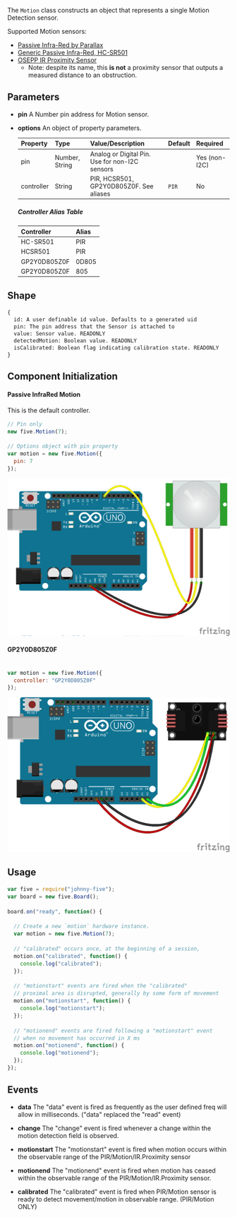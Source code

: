 The `Motion` class constructs an object that represents a single Motion Detection sensor.


Supported Motion sensors: 

- [Passive Infra-Red by Parallax](http://www.parallax.com/tabid/768/productid/83/default.aspx)
- [Generic Passive Infra-Red, HC-SR501](http://www.amazon.com/HC-SR501-Sensor-Module-Pyroelectric-Infrared/dp/B007XQRKD4)
- [OSEPP IR Proximity Sensor](http://osepp.com/products/sensors-arduino-compatible/osepp-ir-proximity-sensor-module/)
  - Note: despite its name, this **is not** a proximity sensor that outputs a measured distance to an obstruction.


## Parameters

- **pin** A Number pin address for Motion sensor.

- **options** An object of property parameters.

  | Property | Type  | Value/Description | Default | Required |
  |----------|-------|-------------------|---------|----------|
  | pin      | Number, String | Analog or Digital Pin. Use for non-I2C sensors | | Yes (non-I2C) |
  | controller | String | PIR, HCSR501, GP2Y0D805Z0F. See aliases | `PIR` | No |

  ##### Controller Alias Table

  | Controller | Alias |
  |------------|-------|
  | HC-SR501 | PIR |
  | HCSR501 | PIR |
  | GP2Y0D805Z0F | 0D805 |
  | GP2Y0D805Z0F | 805 |


## Shape

```
{ 
  id: A user definable id value. Defaults to a generated uid
  pin: The pin address that the Sensor is attached to
  value: Sensor value. READONLY
  detectedMotion: Boolean value. READONLY
  isCalibrated: Boolean flag indicating calibration state. READONLY
}
```


## Component Initialization

#### Passive InfraRed Motion 

This is the default controller. 

```js
// Pin only
new five.Motion(7);

// Options object with pin property
var motion = new five.Motion({
  pin: 7
});
```

![Motion](https://github.com/rwaldron/johnny-five/raw/master/docs/breadboard/motion.png)

#### GP2Y0D805Z0F

```js

var motion = new five.Motion({
  controller: "GP2Y0D805Z0F"
});
```

![Motion](https://github.com/rwaldron/johnny-five/raw/master/docs/breadboard/motion-gp2y0d805z0f.png)




## Usage
```js
var five = require("johnny-five");
var board = new five.Board();

board.on("ready", function() {

  // Create a new `motion` hardware instance.
  var motion = new five.Motion(7);

  // "calibrated" occurs once, at the beginning of a session,
  motion.on("calibrated", function() {
    console.log("calibrated");
  });

  // "motionstart" events are fired when the "calibrated"
  // proximal area is disrupted, generally by some form of movement
  motion.on("motionstart", function() {
    console.log("motionstart");
  });

  // "motionend" events are fired following a "motionstart" event
  // when no movement has occurred in X ms
  motion.on("motionend", function() {
    console.log("motionend");
  });
});
```

## Events

- **data** The "data" event is fired as frequently as the user defined freq will allow in milliseconds. ("data" replaced the "read" event)

- **change** The "change" event is fired whenever a change within the motion detection field is observed. 

- **motionstart** The "motionstart" event is fired when motion occurs within the observable range of the PIR/Motion/IR.Proximity sensor

- **motionend** The "motionend" event is fired when motion has ceased within the observable range of the PIR/Motion/IR.Proximity sensor.

- **calibrated** The "calibrated" event is fired when PIR/Motion sensor is ready to detect movement/motion in observable range. (PIR/Motion ONLY)